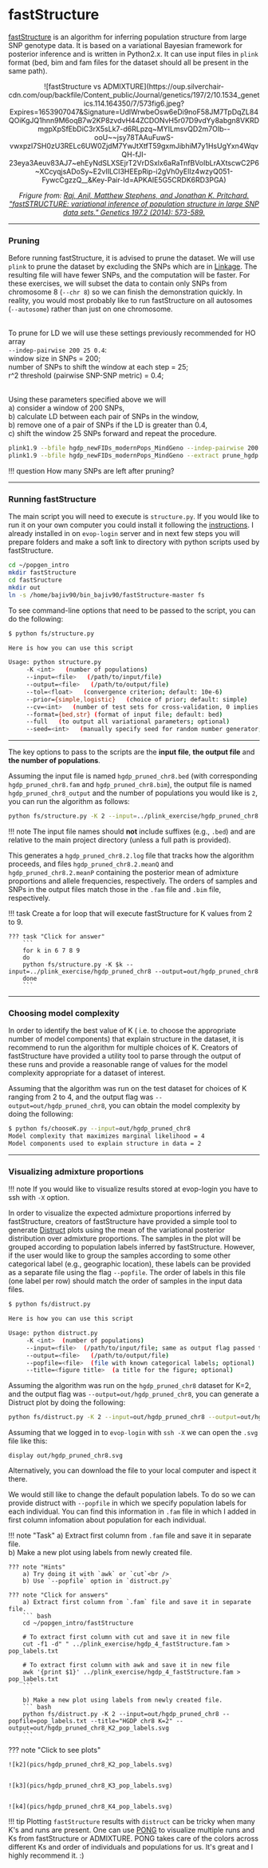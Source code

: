# fastStructure

[fastStructure](https://rajanil.github.io/fastStructure/#:~:text=fastStructure%20is%20an%20algorithm%20for,x.) is an algorithm for inferring population structure from large SNP genotype data. It is based on a variational Bayesian framework for posterior inference and is written in Python2.x. It can use input files in `plink` format (bed, bim and fam files for the dataset should all be present in the same path).

<center>
![fastStructure vs ADMIXTURE](https://oup.silverchair-cdn.com/oup/backfile/Content_public/Journal/genetics/197/2/10.1534_genetics.114.164350/7/573fig6.jpeg?Expires=1653907047&Signature=UdlWrwbeOsw6eDi9noF58JM7TpDqZL84QOiKgJQ1hnn9M6oqB7w2KP8zvdvH44ZCDONvH5r07D9vdYy8abgn8VKRDmgpXpSfEbDiC3rX5sLk7-d6RLpzq~MYILmsvQD2m7OIb--ooU~~jsy78TAAuFuwS-vwxpzI7SH0zU3RELc6UW0ZjdM7YwJtXtfT59gxmJibhiM7y1HsUgYxn4WqvQH-fJI-23eya3Aeuv83AJ7~ehEyNdSLXSEjrT2VrDSxlx6aRaTnfBVoIbLrAXtscwC2P6~XCcyqjsADoSy~E2vIILCI3HEEpRip-i2gVh0yElIz4wzyQ051-FywcCgzzQ__&Key-Pair-Id=APKAIE5G5CRDK6RD3PGA)

_Frigure from: [Raj, Anil, Matthew Stephens, and Jonathan K. Pritchard. "fastSTRUCTURE: variational inference of population structure in large SNP data sets." Genetics 197.2 (2014): 573-589.](https://academic.oup.com/genetics/article/197/2/573/6074271)_
</center>

***********************************************************************************

### Pruning

Before running fastStructure, it is advised to prune the dataset. We will use `plink` to prune the dataset by excluding the SNPs which are in [Linkage](https://en.wikipedia.org/wiki/Linkage_disequilibrium). The resulting file will have fewer SNPs, and the computation will be faster. For these exercises, we will subset the data to contain only SNPs from chromosome 8 (`--chr 8`) so we can finish the demonstration quickly. In reality, you would most probably like to run fastStructure on all autosomes (`--autosome`) rather than just on one chromosome.

<br />To prune for LD we will use these settings previously recommended for HO array 
<br />`--indep-pairwise 200 25 0.4`:
<br />window size in SNPs = 200;
<br />number of SNPs to shift the window at each step = 25;
<br />r^2 threshold (pairwise SNP-SNP metric) = 0.4;

<br />Using these parameters specified above we will 
<br />a) consider a window of 200 SNPs,
<br />b) calculate LD between each pair of SNPs in the window,
<br />b) remove one of a pair of SNPs if the LD is greater than 0.4,
<br />c) shift the window 25 SNPs forward and repeat the procedure.


``` bash
plink1.9 --bfile hgdp_newFIDs_modernPops_MindGeno --indep-pairwise 200 25 0.4 --out prune_hgdp
plink1.9 --bfile hgdp_newFIDs_modernPops_MindGeno --extract prune_hgdp.prune.in --recode12 --make-bed --chr 8 --out hgdp_pruned_chr8
```

!!! question
    How many SNPs are left after pruning?

***********************************************************************************

### Running fastStructure

The main script you will need to execute is `structure.py`. If you would like to run it on your own computer you could install it following the [instructions](https://rajanil.github.io/fastStructure/#:~:text=fastStructure%20is%20an%20algorithm%20for,x.). I already installed in on `evop-login` server and in next few steps you will prepare folders and make a soft link to directory with python scripts used by fastStructure.

``` bash
cd ~/popgen_intro
mkdir fastStructure
cd fastSructure
mkdir out
ln -s /home/bajiv90/bin_bajiv90/fastStructure-master fs
```

To see command-line options that need to be passed to the script, you can do the following:
``` bash
$ python fs/structure.py

Here is how you can use this script

Usage: python structure.py
     -K <int>   (number of populations)
     --input=<file>   (/path/to/input/file)
     --output=<file>   (/path/to/output/file)
     --tol=<float>   (convergence criterion; default: 10e-6)
     --prior={simple,logistic}   (choice of prior; default: simple)
     --cv=<int>   (number of test sets for cross-validation, 0 implies no CV step; default: 0)
     --format={bed,str} (format of input file; default: bed)
     --full   (to output all variational parameters; optional)
     --seed=<int>   (manually specify seed for random number generator; optional)
```

***********************************************************************************

The key options to pass to the scripts are the __input file__, __the output file__ and __the number of populations__. 

Assuming the input file is named `hgdp_pruned_chr8.bed` (with corresponding `hgdp_pruned_chr8.fam` and `hgdp_pruned_chr8.bim`), the output file is named `hgdp_pruned_chr8_output` and the number of populations you would like is `2`, you can run the algorithm as follows:

``` bash
python fs/structure.py -K 2 --input=../plink_exercise/hgdp_pruned_chr8 --output=out/hgdp_pruned_chr8

```
!!! note
    The input file names should **not** include suffixes (e.g., `.bed`) and are relative to the main project directory (unless a full path is provided).

This generates a `hgdp_pruned_chr8.2.log` file that tracks how the algorithm proceeds, and files `hgdp_pruned_chr8.2.meanQ` and `hgdp_pruned_chr8.2.meanP` containing the posterior mean of admixture proportions and allele frequencies, respectively. The orders of samples and SNPs in the output files match those in the `.fam` file and `.bim` file, respectively. 


!!! task
    Create a for loop that will execute fastStructure for K values from 2 to 9.
    
    ??? task "Click for answer"
        ```
        for k in 6 7 8 9 
        do
        python fs/structure.py -K $k --input=../plink_exercise/hgdp_pruned_chr8 --output=out/hgdp_pruned_chr8
        done
        ```

***********************************************************************************

### Choosing model complexity

In order to identify the best value of K ( i.e. to choose the appropriate number of model components) that explain structure in the dataset, it is recommend to run the algorithm for multiple choices of K. Creators of fastStructure have provided a utility tool to parse through the output of these runs and provide a reasonable range of values for the model complexity appropriate for a dataset of interest.

Assuming that the algorithm was run on the test dataset for choices of K ranging from 2 to 4, and the output flag was `--output=out/hgdp_pruned_chr8`, you can obtain the model complexity by doing the following:

``` bash
$ python fs/chooseK.py --input=out/hgdp_pruned_chr8
Model complexity that maximizes marginal likelihood = 4
Model components used to explain structure in data = 2
```

***********************************************************************************

### Visualizing admixture proportions

!!! note
    If you would like to visualize results stored at evop-login you have to ssh with `-X` option.

In order to visualize the expected admixture proportions inferred by fastStructure, creators of fastStructure have provided a simple tool to generate [Distruct](https://web.stanford.edu/group/rosenberglab/distruct.html) plots using the mean of the variational posterior distribution over admixture proportions. The samples in the plot will be grouped according to population labels inferred by fastStructure. However, if the user would like to group the samples according to some other categorical label (e.g., geographic location), these labels can be provided as a separate file using the flag `--popfile`. The order of labels in this file (one label per row) should match the order of samples in the input data files.

``` bash
$ python fs/distruct.py

Here is how you can use this script

Usage: python distruct.py
     -K <int>  (number of populations)
     --input=<file>  (/path/to/input/file; same as output flag passed to structure.py)
     --output=<file>   (/path/to/output/file)
     --popfile=<file>  (file with known categorical labels; optional)
     --title=<figure title>  (a title for the figure; optional)
```

Assuming the algorithm was run on the `hgdp_pruned_chr8` dataset for K=2, and the output flag was `--output=out/hgdp_pruned_chr8`, you can generate a Distruct plot by doing the following:

``` bash
python fs/distruct.py -K 2 --input=out/hgdp_pruned_chr8 --output=out/hgdp_pruned_chr8_K2.svg
```

Assuming that we logged in to `evop-login` with `ssh -X` we can open the `.svg` file like this:
```
display out/hgdp_pruned_chr8.svg
```  

Alternatively, you can download the file to your local computer and ispect it there.


We would still like to change the default population labels. To do so we can provide distruct with `--popfile` in which we specify population labels for each individual. You can find this information in `.fam` file in which I added in first column infomation about population for each individual. 

!!! note "Task"
    a) Extract first column from `.fam` file and save it in separate file.<br />
    b) Make a new plot using labels from newly created file.

    ??? note "Hints"
        a) Try doing it with `awk` or `cut`<br />
        b) Use `--popfile` option in `distruct.py`

    ??? note "Click for answers"
        a) Extract first column from `.fam` file and save it in separate file.
        ``` bash
        cd ~/popgen_intro/fastStructure

        # To extract first column with cut and save it in new file
        cut -f1 -d" " ../plink_exercise/hgdp_4_fastStructure.fam > pop_labels.txt

        # To extract first column with awk and save it in new file
        awk '{print $1}' ../plink_exercise/hgdp_4_fastStructure.fam > pop_labels.txt
        ```

        b) Make a new plot using labels from newly created file.
        ``` bash
        python fs/distruct.py -K 2 --input=out/hgdp_pruned_chr8 --popfile=pop_labels.txt --title="HGDP chr8 K=2" --output=out/hgdp_pruned_chr8_K2_pop_labels.svg
        ```


??? note "Click to see plots"
    
    ![k2](pics/hgdp_pruned_chr8_K2_pop_labels.svg) 


    ![k3](pics/hgdp_pruned_chr8_K3_pop_labels.svg) 


    ![k4](pics/hgdp_pruned_chr8_K4_pop_labels.svg) 


!!! tip
    Plotting `fastStructure` results with `distruct` can be tricky when many K's and runs are present. One can use [PONG](https://github.com/ramachandran-lab/pong) to visualize multiple runs and Ks from fastStructure or ADMIXTURE. PONG takes care of the colors across different Ks and order of individuals and populations for us. It's great and I highly recommend it. :) 